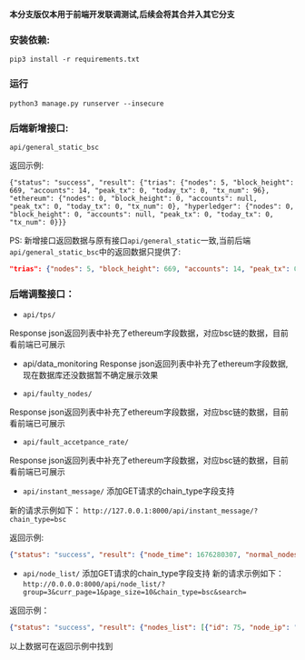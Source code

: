 **本分支版仅本用于前端开发联调测试,后续会将其合并入其它分支**

### 安装依赖:

`pip3 install -r requirements.txt`

### 运行

```
python3 manage.py runserver --insecure
```

### 后端新增接口:

`api/general_static_bsc`

返回示例:

```
{"status": "success", "result": {"trias": {"nodes": 5, "block_height": 669, "accounts": 14, "peak_tx": 0, "today_tx": 0, "tx_num": 96}, "ethereum": {"nodes": 0, "block_height": 0, "accounts": null, "peak_tx": 0, "today_tx": 0, "tx_num": 0}, "hyperledger": {"nodes": 0, "block_height": 0, "accounts": null, "peak_tx": 0, "today_tx": 0, "tx_num": 0}}}
```

PS: 新增接口返回数据与原有接口`api/general_static`一致,当前后端`api/general_static_bsc`中的返回数据只提供了:

```json
"trias": {"nodes": 5, "block_height": 669, "accounts": 14, "peak_tx": 0, "today_tx": 0, "tx_num": 96}

```
### 后端调整接口：
- `api/tps/`

Response json返回列表中补充了ethereum字段数据，对应bsc链的数据，目前看前端已可展示

- api/data_monitoring
Response json返回列表中补充了ethereum字段数据,现在数据库还没数据暂不确定展示效果

- `api/faulty_nodes/`

Response json返回列表中补充了ethereum字段数据，对应bsc链的数据，目前看前端已可展示

- `api/fault_accetpance_rate/`

Response json返回列表中补充了ethereum字段数据，对应bsc链的数据，目前看前端已可展示



- `api/instant_message/`
添加GET请求的chain_type字段支持

新的请求示例如下：
`http://127.0.0.1:8000/api/instant_message/?chain_type=bsc`

返回示例:
```json
{"status": "success", "result": {"node_time": 1676280307, "normal_nodes": ["106.3.133.178", "106.3.133.179", "106.3.133.180", "210.73.218.171", "210.73.218.172", "101.251.223.190"], "fault_nodes": [], "event": []}}
```



- `api/node_list/`
添加GET请求的chain_type字段支持
新的请求示例如下：
`http://0.0.0.0:8000/api/node_list/?group=3&curr_page=1&page_size=10&chain_type=bsc&search=`

返回示例：
```json
{"status": "success", "result": {"nodes_list": [{"id": 75, "node_ip": "106.3.133.178", "block_heigth": 120875, "latest_block_hash": "0xe9d6fbaa92c062794ca8419bd1b4ea64dfc018616dafc7b309098bf3a9a8c694", "latest_block_time": 1676277717, "status": 0, "pub_key": "-", "show_ip": "192.168.1.221"}], "num": 1, "page": 1, "total_page": 1}}
```





以上数据可在返回示例中找到
